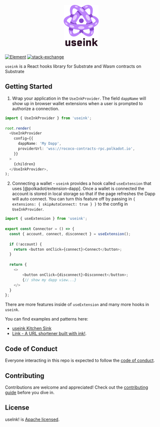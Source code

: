 <div align="center" style="margin-bottom: 24px;">
  <img src="./useink-logo.svg" alt="ink!" height="136" />
</div>

[![Element][k1]][k2] [![stack-exchange][s1]][s2] 

[k1]: https://img.shields.io/badge/matrix-chat-brightgreen.svg?style=flat
[k2]: https://matrix.to/#/#useink:parity.io
[s1]: https://img.shields.io/badge/click-white.svg?logo=StackExchange&label=useink%20Support%20on%20StackExchange&labelColor=white&color=blue
[s2]: https://substrate.stackexchange.com/questions/tagged/useink?tab=Votes

`useink` is a React hooks library for Substrate and Wasm contracts on Substrate

## Getting Started

1. Wrap your application in the `UseInkProvider`. The field `dappName` will show
   up in browser wallet extensions when a user is prompted to authorize a
   connection.

```ts
import { UseInkProvider } from 'useink';

root.render(
  <UseInkProvider
    config={{
      dappName: 'My Dapp',
      providerUrl: 'wss://rococo-contracts-rpc.polkadot.io',
    }}
  >
    {children}
  </UseInkProvider>,
);
```

2. Connecting a wallet - `useink` provides a hook called `useExtension` that
   uses [@polkadot/extension-dapp]. Once a wallet is connected the account is
   stored in local storage so that if the page refreshes the Dapp will auto
   connect. You can turn this feature off by passing in
   `{ extensions: { skipAutoConnect: true } }` to the config in
   `UseInkProvider`.

```ts
import { useExtension } from 'useink';

export const Connector = () => {
  const { account, connect, disconnect } = useExtension();

  if (!account) {
    return <button onClick={connect}>Connect</button>;
  }

  return {
    <>
        <button onClick={disconnect}>Disconnect</button>;
        {// show my dapp view...}
    </>
  }
};
```

There are more features inside of `useExtension` and many more hooks in
`useink`.

You can find examples and patterns here:

* [useink Kitchen Sink](https://github.com/paritytech/useink-kitchen-sink)
* [Link - A URL shortener built with ink!](https://github.com/paritytech/link).

## Code of Conduct

Everyone interacting in this repo is expected to follow the
[code of conduct](CODE_OF_CONDUCT.md).

## Contributing

Contributions are welcome and appreciated! Check out the
[contributing guide](CONTRIBUTING.md) before you dive in.

## License

useInk! is [Apache licensed](LICENSE).
